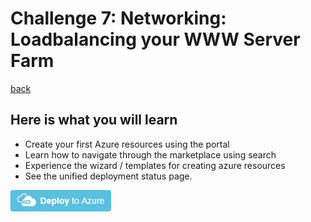 # Challenge 7: Networking: Loadbalancing your WWW Server Farm

[back](../../readme.md)

## Here is what you will learn ##

- Create your first Azure resources using the portal
- Learn how to navigate through the marketplace using search
- Experience the wizard / templates for creating azure resources
- See the unified deployment status page.

<a href="https://portal.azure.com/#create/Microsoft.Template/uri/https%3A%2F%2Fraw.githubusercontent.com%2FCSA-OCP-GER%2Fazure-developer-college%2Ffeatures%2Fday1handson%2Fday1%2Fchallenges%2FChallenge%207%2FChallenge7Start.json" target="_blank">
    <img src="deploytoazure.png"/> 